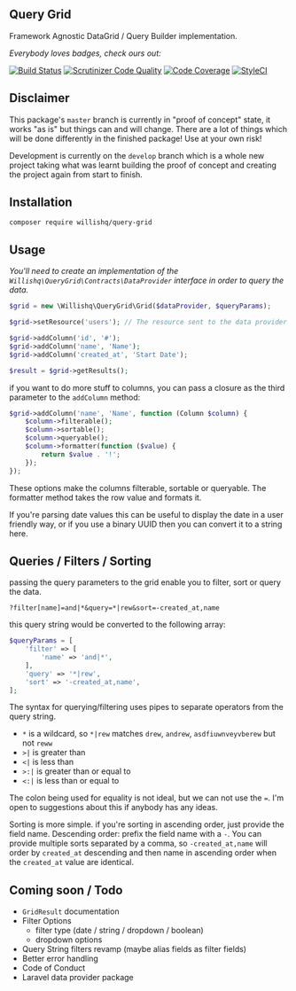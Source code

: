 Query Grid
------------
Framework Agnostic DataGrid / Query Builder implementation.

 _Everybody loves badges, check ours out:_

[![Build Status](https://img.shields.io/travis/willishq/query-grid/master.svg?style=flat-square)](https://travis-ci.org/willishq/query-grid)
[![Scrutinizer Code Quality](https://scrutinizer-ci.com/g/willishq/query-grid/badges/quality-score.png?b=master)](https://scrutinizer-ci.com/g/willishq/query-grid/?branch=master) 
[![Code Coverage](https://scrutinizer-ci.com/g/willishq/query-grid/badges/coverage.png?b=master)](https://scrutinizer-ci.com/g/willishq/query-grid/?branch=master)
[![StyleCI](https://styleci.io/repos/151885472/shield)](https://styleci.io/repos/151885472)

## Disclaimer
This package's `master` branch is currently in "proof of concept" state, it works "as is" but things
can and will change. There are a lot of things which will be done differently in the finished package! Use at your own risk!

Development is currently on the `develop` branch which is a whole new project taking what was learnt building the proof of concept
and creating the project again from start to finish.

## Installation

`composer require willishq/query-grid`

## Usage

_You'll need to create an implementation of the `Willishq\QueryGrid\Contracts\DataProvider` interface in order to query the data._

```php
$grid = new \Willishq\QueryGrid\Grid($dataProvider, $queryParams);

$grid->setResource('users'); // The resource sent to the data provider for the query.

$grid->addColumn('id', '#');
$grid->addColumn('name', 'Name');
$grid->addColumn('created_at', 'Start Date');

$result = $grid->getResults();
```

if you want to do more stuff to columns, you can pass a closure as the third parameter to the `addColumn` method:

```php
$grid->addColumn('name', 'Name', function (Column $column) {
    $column->filterable();
    $column->sortable();
    $column->queryable();
    $column->formatter(function ($value) {
        return $value . '!';
    });
});
```

These options make the columns filterable, sortable or queryable. The formatter method takes the row value and formats it.

If you're parsing date values this can be useful to display the date in a user friendly way, or if you use a binary UUID
then you can convert it to a string here.

## Queries / Filters / Sorting

passing the query parameters to the grid enable you to filter, sort or query the data.

`?filter[name]=and|*&query=*|rew&sort=-created_at,name`

this query string would be converted to the following array:

```php
$queryParams = [
    'filter' => [
        'name' => 'and|*',
    ],
    'query' => '*|rew',
    'sort' => '-created_at,name',
];

```

The syntax for querying/filtering uses pipes to separate operators from the query string.

- `*` is a wildcard, so `*|rew` matches `drew`, `andrew`, `asdfiuwnveyvberew` but not `reww`
- `>|` is greater than
- `<|` is less than
- `>:|` is greater than or equal to
- `<:|` is less than or equal to

The colon being used for equality is not ideal, but we can not use the `=`. I'm open to suggestions about this if anybody
has any ideas.

Sorting is more simple. if you're sorting in ascending order, just provide the field name. Descending order: prefix the field
name with a `-`. You can provide multiple sorts separated by a comma, so `-created_at,name` will order by `created_at` descending
and then name in ascending order when the `created_at` value are identical.

## Coming soon / Todo
- `GridResult` documentation
- Filter Options 
  - filter type (date / string / dropdown / boolean)
  - dropdown options
- Query String filters revamp (maybe alias fields as filter fields)
- Better error handling
- Code of Conduct
- Laravel data provider package
